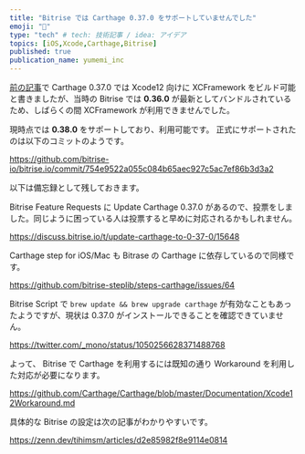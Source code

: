 ```yaml
---
title: "Bitrise では Carthage 0.37.0 をサポートしていませんでした"
emoji: "🔨"
type: "tech" # tech: 技術記事 / idea: アイデア
topics: [iOS,Xcode,Carthage,Bitrise]
published: true
publication_name: yumemi_inc
---
```


[前の記事](https://zenn.dev/ykws/articles/carthage-meet-xcode-12)で Carthage 0.37.0 では Xcode12 向けに XCFramework をビルド可能と書きましたが、当時の Bitrise では **0.36.0** が最新としてバンドルされているため、しばらくの間 XCFramework が利用できませんでした。

現時点では **0.38.0** をサポートしており、利用可能です。
正式にサポートされたのは以下のコミットのようです。

https://github.com/bitrise-io/bitrise.io/commit/754e9522a055c084b65aec927c5ac7ef86b3d3a2

以下は備忘録として残しておきます。

Bitrise Feature Requests に Update Carthage 0.37.0 があるので、投票をしました。同じように困っている人は投票すると早めに対応されるかもしれません。

https://discuss.bitrise.io/t/update-carthage-to-0-37-0/15648

Carthage step for iOS/Mac も Bitrase の Carthage に依存しているので同様です。

https://github.com/bitrise-steplib/steps-carthage/issues/64

Bitrise Script で `brew update && brew upgrade carthage` が有効なこともあったようですが、現状は 0.37.0 がインストールできることを確認できていません。

https://twitter.com/_mono/status/1050256628371488768

よって、 Bitrise で Carthage を利用するには既知の通り Workaround を利用した対応が必要になります。

https://github.com/Carthage/Carthage/blob/master/Documentation/Xcode12Workaround.md

具体的な Bitrise の設定は次の記事がわかりやすいです。

https://zenn.dev/tihimsm/articles/d2e85982f8e9114e0814
